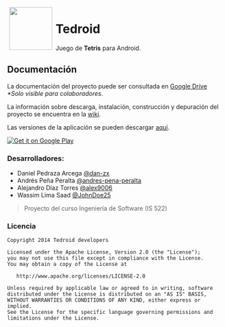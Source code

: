 <img src="https://raw2.github.com/dan-zx/tedroid/master/app/ic_launcher-web.png" height="100px" align="left" style="padding:5px;" />

Tedroid
=======

Juego de **Tetris** para Android.

Documentación
-------------

La documentación del proyecto puede ser consultada en [Google Drive](http://ow.ly/u6wU3) _*Solo visible para colaboradores_.

La información sobre descarga, instalación, construcción y depuración del proyecto se encuentra en la [wiki](https://github.com/dan-zx/tedroid/wiki).

Las versiones de la aplicación se pueden descargar [aquí](https://github.com/dan-zx/tedroid/releases).

<a href="https://play.google.com/store/apps/details?id=mx.udlap.is522.tedroid">
  <img alt="Get it on Google Play" src="https://developer.android.com/images/brand/es-419_generic_rgb_wo_45.png" />
</a>

### Desarrolladores:
* Daniel Pedraza Arcega [@dan-zx](https://github.com/dan-zx)
* Andrés Peña Peralta [@andres-pena-peralta](https://github.com/andres-pena-peralta)
* Alejandro Díaz Torres [@alex9006](https://github.com/alex9006)
* Wassim Lima Saad [@JohnDoe25](https://github.com/JohnDoe25)

> Proyecto del curso Ingeniería de Software (IS 522)

### Licencia

    Copyright 2014 Tedroid developers

    Licensed under the Apache License, Version 2.0 (the "License");
    you may not use this file except in compliance with the License.
    You may obtain a copy of the License at

       http://www.apache.org/licenses/LICENSE-2.0

    Unless required by applicable law or agreed to in writing, software
    distributed under the License is distributed on an "AS IS" BASIS,
    WITHOUT WARRANTIES OR CONDITIONS OF ANY KIND, either express or implied.
    See the License for the specific language governing permissions and
    limitations under the License.
